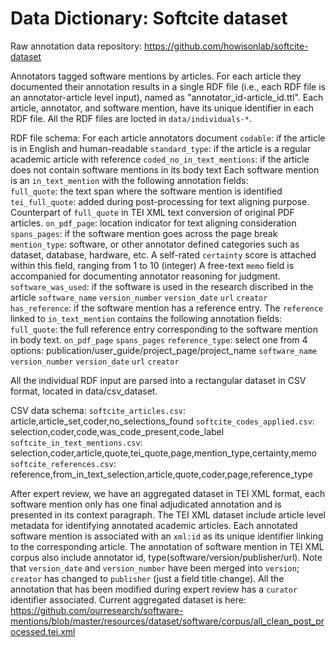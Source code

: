 # Data Dictionary: Softcite dataset

Raw annotation data repository: https://github.com/howisonlab/softcite-dataset

Annotators tagged software mentions by articles. For each article they documented their annotation results in a single RDF file (i.e., each RDF file is an annotator-article level input), named as "annotator_id-article_id.ttl". Each article, annotator, and software mention, have its unique identifier in each RDF file. All the RDF files are locted in `data/individuals-*`.

RDF file schema:
	For each article annotators document
		`codable`: if the article is in English and human-readable 
		`standard_type`: if the article is a regular academic article with reference
		`coded_no_in_text_mentions`: if the article does not contain software mentions in its body text 
		Each software mention is an `in_text_mention` with the following annotation fields:  
			`full_quote`: the text span where the software mention is identified 
		`tei_full_quote`: added during post-processing for text aligning purpose. Counterpart of `full_quote` in TEI XML text 		conversion of original PDF articles.
			`on_pdf_page`: location indicator for text aligning consideration
			`spans_pages`: if the software mention goes across the page break
			`mention_type`: software, or other annotator defined categories such as dataset, database, hardware, etc.
				A self-rated `certainty` score is attached within this field, ranging from 1 to 10 (integer)
				A free-text `memo` field is accompanied for documenting annotator reasoning for judgment.
			`software_was_used`: if the software is used in the research discribed in the article
			`software_name`
			`version_number`
			`version_date`
			`url`
			`creator`
			`has_reference`: if the software mention has a reference entry.
		The `reference` linked to `in_text_mention` contains the following annotation fields:
			`full_quote`: the full reference entry corresponding to the software mention in body text.
			`on_pdf_page`
			`spans_pages`
			`reference_type`: select one from 4 options: publication/user_guide/project_page/project_name
			`software_name`
			`version_number`
			`version_date`
			`url`
			`creator`

All the individual RDF input are parsed into a rectangular dataset in CSV format, located in data/csv_dataset.

CSV data schema:
	`softcite_articles.csv`: article,article_set,coder,no_selections_found
	`softcite_codes_applied.csv`: selection,coder,code,was_code_present,code_label
	`softcite_in_text_mentions.csv`: selection,coder,article,quote,tei_quote,page,mention_type,certainty,memo
	`softcite_references.csv`: reference,from_in_text_selection,article,quote,coder,page,reference_type

After expert review, we have an aggregated dataset in TEI XML format, each software mention only has one final adjudicated annotation and is presented in its context paragraph. The TEI XML dataset include article level metadata for identifying annotated academic articles. Each annotated software mention is associated with an `xml:id` as its unique identifier linking to the corresponding article. The annotation of software mention in TEI XML corpus also include annotator id, type(software/version/publisher/url). Note that `version_date` and `version_number` have been merged into `version`; `creator` has changed to `publisher` (just a field title change). All the annotation that has been modified during expert review has a `curator` identifier associated.
Current aggregated dataset is here: https://github.com/ourresearch/software-mentions/blob/master/resources/dataset/software/corpus/all_clean_post_processed.tei.xml 
